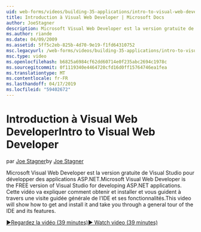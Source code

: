 ```yaml
---
uid: web-forms/videos/building-35-applications/intro-to-visual-web-developer
title: Introduction à Visual Web Developer | Microsoft Docs
author: JoeStagner
description: Microsoft Visual Web Developer est la version gratuite de Visual Studio pour développer des applications ASP.NET. Cette vidéo explique comment obtenir et l’installer avec t...
ms.author: riande
ms.date: 04/09/2009
ms.assetid: 5ff5c2eb-825b-4d70-9e19-f1fd64310752
msc.legacyurl: /web-forms/videos/building-35-applications/intro-to-visual-web-developer
msc.type: video
ms.openlocfilehash: b6825a6984cf62dd60714e0f235abc2694c1978c
ms.sourcegitcommit: 0f1119340e4464720cfd16d0ff15764746ea1fea
ms.translationtype: MT
ms.contentlocale: fr-FR
ms.lasthandoff: 04/17/2019
ms.locfileid: "59402672"
---
```

# <a name="intro-to-visual-web-developer"></a><span data-ttu-id="08424-104">Introduction à Visual Web Developer</span><span class="sxs-lookup"><span data-stu-id="08424-104">Intro to Visual Web Developer</span></span>

<span data-ttu-id="08424-105">par [Joe Stagner](https://github.com/JoeStagner)</span><span class="sxs-lookup"><span data-stu-id="08424-105">by [Joe Stagner](https://github.com/JoeStagner)</span></span>

<span data-ttu-id="08424-106">Microsoft Visual Web Developer est la version gratuite de Visual Studio pour développer des applications ASP.NET.</span><span class="sxs-lookup"><span data-stu-id="08424-106">Microsoft Visual Web Developer is the FREE version of Visual Studio for developing ASP.NET applications.</span></span> <span data-ttu-id="08424-107">Cette vidéo va expliquer comment obtenir et installer et vous guident à travers une visite guidée générale de l’IDE et ses fonctionnalités.</span><span class="sxs-lookup"><span data-stu-id="08424-107">This video will show how to get and install it and take you through a general tour of the IDE and its features.</span></span>

[<span data-ttu-id="08424-108">&#9654;Regardez la vidéo (39 minutes)</span><span class="sxs-lookup"><span data-stu-id="08424-108">&#9654; Watch video (39 minutes)</span></span>](https://channel9.msdn.com/Blogs/ASP-NET-Site-Videos/intro-to-visual-web-developer)
